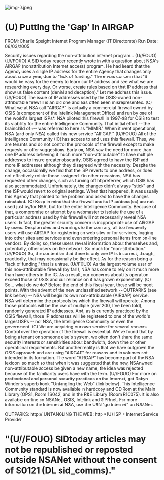 ![img-0.jpeg](img-0.jpeg)

# (U) Putting the 'Gap' in AIRGAP 

FROM: Charlie Speight
Internet Program Manager (IT Directorate)
Run Date: 06/03/2005

Security issues regarding the non-attribution internet program... (U//FOUO)
(U//FOUO) A SID today reader recently wrote in with a question about NSA's AIRGAP (nonattribution Internet access) program. He had heard that the Agency uses a single IP address for the entire Agency that changes only about once a year, due to "lack of funding." There was concern that "it would be easy for the enemy to learn our IP address and see what we are researching every day. Or worse, create rules based on that IP address that show us false content (denial and deception)." Let me address this issue.
(U//FOUO) The issue of IP addresses used by the OSIS-owned non-attributable firewall is an old one and has often been misrepresented.
(C) What we at NSA call "AIRGAP" is actually a commercial firewall owned by OSIS (a component of the Intelink Management Office) and run by one of the world's largest ISPs*. NSA piloted this firewall in 1997-98 for OSIS to test its viability for the entire Intelligence Community. That initial effort -- the brainchild of $\square$-- was referred to here as "MIMIR." When it went operational, NSA (and only NSA) called this new service "AIRGAP."
(U//FOUO) All of the Intelligence Community (IC) has access to and uses this firewall. Thus, we are tenants and do not control the protocols of the firewall except to make requests or offer suggestions. Early on, NSA saw the need for more than one IP address believing it much more "non-attributable" to have multiple addresses to insure greater obscurity. OSIS agreed to have the ISP add more IP addresses although they disagreed with the necessity. Despite the change, occasionally we find that the ISP reverts to one address, or does not effectively rotate those assigned. On other occasions, NSA has requested other changes, such as turning off httpreferrer, which OSIS has also accommodated. Unfortunately, the changes didn't always "stick" and the ISP would revert to original settings. When that happened, it was usually this Agency that pointed to the problem and asked to have the changes reinstated.
(C) Keep in mind that the firewall and its IP address(es) are not used just by/for NSA, but for the entire Intelligence Community. Because of that, a compromise or attempt by a webmaster to isolate the use of a particular address used by this firewall will not necessarily reveal NSA users. In fact, the greater security concern is inappropriate use of AIRGAP by users. Despite rules and warnings to the contrary, all too frequently users will use AIRGAP for registering on web sites or for services, logging into other sites and services and even ordering personal items from on-line vendors. By doing so, these users reveal information about themselves and, potentially, other users on the network. So much for "non-attribution."
(U//FOUO) So, the contention that there is only one IP is incorrect, though, practically, that may occasionally be the effect. As for the reason being a "lack of funding," that is untrue.
(U//FOUO) As the largest volume user of this non-attributable firewall (by far!), NSA has come to rely on it much more than have others in the IC. As a result, our concerns about its operation exceed those of OSIS and our reliance on it has grown exponentially.
(C) So... what do we do? Before the end of this fiscal year, these will be moot points. With the advent of the new unclassified network -- OUTPARKS (see link below) -- NSA will begin its own non-attributable (AIRGAP) service. NSA will determine the protocols by which the firewall will operate. Among those protocols will be the use of multiple (over 200, I've been told), randomly generated IP addresses. And, as is currently practiced by the OSIS firewall,
those IP addresses will be registered to one of the world's largest ISPs -- not NSA, the Intelligence Community or even the government.
(C) We are acquiring our own service for several reasons. Control over the operation of the firewall is essential. We've found that by being a tenant on someone else's system, we often don't share the same security interests or sensitivities about bandwidth, down time or other operational requirements. But another reality is that we have outgrown the OSIS approach and are using "AIRGAP" for reasons and in volumes not intended in its formation. The word "AIRGAP" has become part of the NSA lexicon, so much so that when it was suggested that the new, NSAnwned non-attributable access be given a new name, the idea was rejected because of the familiarity users have with the term.
(U//FOUO) For more on professional and personal security practices on the Internet, get Robyn Winder's superb book "Untangling the Web" (link below). This Intelligence Community standard is now available in hardcopy and CD Rom at the Main Library (OPS1, Room 1S042) and in the R\&E Library (Room R1C075). It is also available on-line on NSANet, OSIS, Intelink and SIPRnet. For more information on the Internet at NSA, use the URN "go internet" on NSANet.

OUTPARKS: http://
UNTANGLING THE WEB: http
*(U) ISP = Internet Service Provider

# "(U//FOUO) SIDtoday articles may not be republished or reposted outside NSANet without the consent of S0121 (DL sid_comms)."
